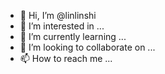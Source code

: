 - 👋 Hi, I’m @linlinshi
- 👀 I’m interested in ...
- 🌱 I’m currently learning ...
- 💞️ I’m looking to collaborate on ...
- 📫 How to reach me ...

<!---
linlinshi/linlinshi is a ✨ special ✨ repository because its `README.md` (this file) appears on your GitHub profile.
You can click the Preview link to take a look at your changes.
--->
